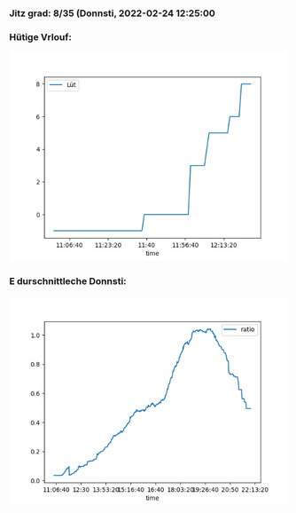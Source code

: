 ### Jitz grad: 8/35 (Donnsti, 2022-02-24 12:25:00

### Hütige Vrlouf:
![Graph](Today.png)

### E durschnittleche Donnsti:
![Graph](Donnsti.png)